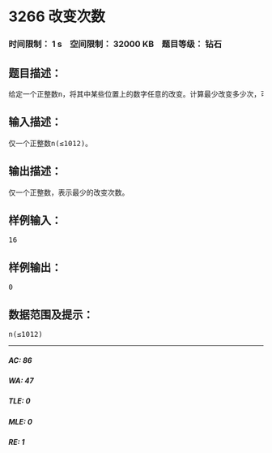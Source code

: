 # 3266 改变次数   
### 时间限制： 1 s&nbsp;&nbsp;&nbsp;&nbsp;空间限制： 32000 KB&nbsp;&nbsp;&nbsp;&nbsp;题目等级： 钻石  
## 题目描述：  

<pre>
给定一个正整数n，将其中某些位置上的数字任意的改变。计算最少改变多少次，可以使这个数字变成0或者它的因子个数为奇数。
</pre>
  
  
## 输入描述：  

<pre>
仅一个正整数n(≤1012)。
</pre>
  
  
## 输出描述：  

<pre>
仅一个正整数，表示最少的改变次数。
</pre>
  
  
## 样例输入：  

<pre>
16
</pre>
  
  
## 样例输出：  

<pre>
0
</pre>
  
  
## 数据范围及提示：  

<pre>
n(≤1012)
</pre>
  
  
***  

##### AC: 86  
##### WA: 47  
##### TLE: 0  
##### MLE: 0  
##### RE: 1  
